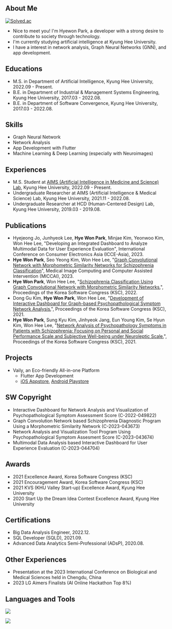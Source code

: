 ## About Me
[![Solved.ac](https://mazassumnida.wtf/api/mini/generate_badge?boj=mymelody)](https://solved.ac/mymelody)

* Nice to meet you! I'm Hyewon Park, a developer with a strong desire to contribute to society through technology.
* I'm currently studying artificial intelligence at Kyung Hee University.
* I have a interest in network analysis, Graph Neural Networks (GNN), and app development.


## Educations 
* M.S. in Department of Artificial Intelligence, Kyung Hee University, 2022.09 - Present.
* B.E. in Department of Industrial & Management Systems Engineering, Kyung Hee University, 2017.03 - 2022.08.
* B.E. in Department of Software Convergence, Kyung Hee University, 2017.03 - 2022.08.

## Skills
* Graph Neural Network
* Network Analysis
* App Development with Flutter
* Machine Learning & Deep Learning (especially with Neuroimages)

## Experiences
* M.S. Student at [AIMS (Artificial Intelligence in Medicine and Science) Lab](https://sites.google.com/view/khu-aims/home/), Kyung Hee University, 2022.09 - Present.
* Undergraduate Researcher at AIMS (Artificial Intelligence & Medical Science) Lab, Kyung Hee University, 2021.11 - 2022.08.
* Undergraduate Researcher at HCD (Human-Centered Design) Lab, Kyung Hee University, 2019.03 - 2019.08.

## Publications
* Hyejeong Jo, Junhyeok Lee, **Hye Won Park**, Minjae Kim, Yeonwoo Kim, Won Hee Lee, "Developing an Integrated Dashboard to Analyze Multimodal Data for User Experience Evaluation", International Conference on Consumer Electronics Asia (ICCE-Asia), 2023.
* **Hye Won Park**, Seo Yeong Kim, Won Hee Lee, "[Graph Convolutional Network with Morphometric Similarity Networks for Schizophrenia Classification](https://link.springer.com/chapter/10.1007/978-3-031-43907-0_60)", Medical Image Computing and Computer Assisted Intervention (MICCAI), 2023.
* **Hye Won Park**, Won Hee Lee, "[Schizophrenia Classification Using Graph Convolutional Network with Morphometric Similarity Networks.](https://www.dbpia.co.kr/journal/articleDetail?nodeId=NODE11224234)", Proceedings of the Korea Software Congress (KSC), 2022.
* Dong Gu Kim, **Hye Won Park**, Won Hee Lee, "[Development of Interactive Dashboard for Graph-based Psychopathological Symptom Network Analysis.](https://www.dbpia.co.kr/journal/articleDetail?nodeId=NODE11036035)", Proceedings of the Korea Software Congress (KSC), 2021.
* **Hye Won Park**, Sung Kyu Kim, Jinhyeok Jang, Eun Young Kim, Se Hyun Kim, Won Hee Lee, "[Network Analysis of Psychopathology Symptoms in Patients with Schizophrenia: Focusing on Personal and Social Performance Scale and Subjective Well-being under Neuroleptic Scale.](https://www.dbpia.co.kr/journal/articleDetail?nodeId=NODE11036074)", Proceedings of the Korea Software Congress (KSC), 2021.

## Projects
* Vaily, an Eco-friendly All-in-one Platform
    * Flutter App Development
    * [iOS Appstore](https://apps.apple.com/kr/app/%EB%B2%A0%EC%9D%BC%EB%A6%AC-vaily/id1637571120), [Android Playstore](https://play.google.com/store/apps/details?id=com.hyen.vaily)

## SW Copyright
* Interactive Dashboard for Network Analysis and Visualization of Psychopathological Symptom Assessment Score (C-2022-049822)
* Graph Convolution Network based Schizophrenia Diagnostic Program Using a Morphometric Similarity Network (C-2023-043673)
* Network Analysis and Visualization Tool Program Using Psychopathological Symptom Assesment Score (C-2023-043674)
* Multimodal Data Analysis based Interactive Dashboard for User Experience Evaluation (C-2023-044704)

## Awards
* 2021 Excellence Award, Korea Software Congress (KSC)
* 2021 Encouragement Award, Korea Software Congress (KSC)
* 2021 KVS (KHU Valley Start-up) Excellence Award, Kyung Hee University
* 2020 Start Up the Dream Idea Contest Excellence Award, Kyung Hee University

## Certifications
* Big Data Analysis Engineer, 2022.12.
* SQL Developer (SQLD), 2021.09.
* Advanced Data Analytics Semi-Professional (ADsP), 2020.08.

## Other Experiences
* Presentation at the 2023 International Conference on Biological and Medical Sciences held in Chengdu, China
* 2023 LG Aimers Finalists (AI Online Hackathon Top 8%)


## Languages and Tools
<a href="https://skillicons.dev">
<img src="https://skillicons.dev/icons?i=python,flutter,dart,cpp,r,pytorch" />
</p>
<img src="https://skillicons.dev/icons?i=vscode,androidstudio,firebase,github" />
</a>